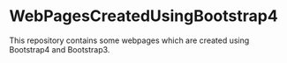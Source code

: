 # WebPagesCreatedUsingBootstrap4
This repository contains some webpages which are created using Bootstrap4 and Bootstrap3.
